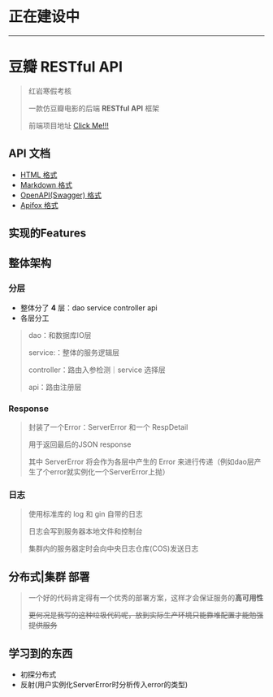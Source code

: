 # 正在建设中

---



# 豆瓣 RESTful API

> 红岩寒假考核
>
> 一款仿豆瓣电影的后端 **RESTful API** 框架
>
> 前端项目地址 [Click Me!!!](https://github.com/ColdRain-Moro/RedrockWinter_Frontend)

## API 文档

+ [HTML 格式]()
+ [Markdown 格式]()
+ [OpenAPI(Swagger) 格式]()
+ [Apifox 格式]()

## 实现的Features

## 整体架构

### 分层

+ 整体分了 **4** 层：dao service controller api
+ 各层分工

> dao：和数据库IO层
>
> service:：整体的服务逻辑层
>
> controller：路由入参检测｜service 选择层
>
> api：路由注册层

### Response

> 封装了一个Error：ServerError 和一个 RespDetail
>
> 用于返回最后的JSON response
>
> 其中 ServerError 将会作为各层中产生的 Error 来进行传递（例如dao层产生了个error就实例化一个ServerError上抛）

### 日志

> 使用标准库的 log 和 gin 自带的日志
>
> 日志会写到服务器本地文件和控制台
>
> 集群内的服务器定时会向中央日志仓库(COS)发送日志

## 分布式|集群 部署

> 一个好的代码肯定得有一个优秀的部署方案，这样才会保证服务的**高可用性**
>
> ~~更何况是我写的这种垃圾代码呢，放到实际生产环境只能靠堆配置才能勉强提供服务~~

## 学习到的东西

+ 初探分布式
+ 反射(用户实例化ServerError时分析传入error的类型)
